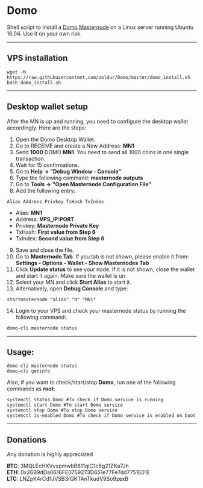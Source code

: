 # Domo
Shell script to install a [Domo Masternode](https://domoproject.me/) on a Linux server running Ubuntu 16.04. Use it on your own risk.
***

## VPS installation
```
wget -N https://raw.githubusercontent.com/zoldur/Domo/master/domo_install.sh
bash domo_install.sh
```
***

## Desktop wallet setup

After the MN is up and running, you need to configure the desktop wallet accordingly. Here are the steps:
1. Open the Domo Desktop Wallet.
2. Go to RECEIVE and create a New Address: **MN1**
3. Send **1000** DOMO **MN1**. You need to send all 1000 coins in one single transaction.
4. Wait for 15 confirmations.
5. Go to **Help -> "Debug Window - Console"**
6. Type the following command: **masternode outputs**
7. Go to  **Tools -> "Open Masternode Configuration File"**
8. Add the following entry:
```
Alias Address Privkey TxHash TxIndex
```
* Alias: **MN1**
* Address: **VPS_IP:PORT**
* Privkey: **Masternode Private Key**
* TxHash: **First value from Step 6**
* TxIndex:  **Second value from Step 6**
9. Save and close the file.
10. Go to **Masternode Tab**. If you tab is not shown, please enable it from: **Settings - Options - Wallet - Show Masternodes Tab**
11. Click **Update status** to see your node. If it is not shown, close the wallet and start it again. Make sure the wallet is un
12. Select your MN and click **Start Alias** to start it.
13. Alternatively, open **Debug Console** and type:
```
startmasternode "alias" "0" "MN1"
```
14. Login to your VPS and check your masternode status by running the following command:.
```
domo-cli masternode status
```
***

## Usage:
```
domo-cli masternode status
domo-cli getinfo
```
Also, if you want to check/start/stop **Domo**, run one of the following commands as **root**:

```
systemctl status Domo #To check if Domo service is running
systemctl start Domo #To start Domo service
systemctl stop Domo #To stop Domo service
systemctl is-enabled Domo #To check if Domo service is enabled on boot
```
***

## Donations

Any donation is highly appreciated

**BTC**: 3MQLEcHXVvxpmwbB811qiC1c6g21ZKa7Jh  
**ETH**: 0x26B9dDa0616FE0759273D651e77Fe7dd7751E01E  
**LTC**: LNZpK4rCd1JVSB3rGKTAnTkudV9So9zexB  
